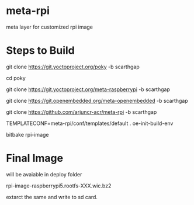 # meta-rpi
meta layer for customized rpi image 

# Steps to Build

git clone https://git.yoctoproject.org/poky -b scarthgap 

cd poky

git clone https://git.yoctoproject.org/meta-raspberrypi -b scarthgap

git clone https://git.openembedded.org/meta-openembedded -b scarthgap

git clone https://github.com/arjuncr-acr/meta-rpi -b scarthgap

TEMPLATECONF=meta-rpi/conf/templates/default . oe-init-build-env

bitbake rpi-image

# Final Image 
will be avaiable in deploy folder

rpi-image-raspberrypi5.rootfs-XXX.wic.bz2

extarct the same and write to sd card.
